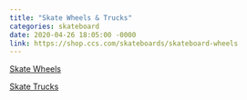 ```yaml
---
title: "Skate Wheels & Trucks"
categories: skateboard
date: 2020-04-26 18:05:00 -0000
link: https://shop.ccs.com/skateboards/skateboard-wheels
---
```

[Skate Wheels](https://shop.ccs.com/skateboards/skateboard-wheels)

[Skate Trucks](https://shop.ccs.com/skateboards/skateboard-trucks)
